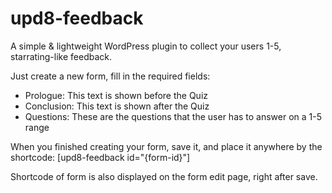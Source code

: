 # upd8-feedback
A simple & lightweight WordPress plugin to collect your users 1-5, starrating-like feedback.

Just create a new form, fill in the required fields:
<ul>
	<li>Prologue: This text is shown before the Quiz</li>
	<li>Conclusion: This text is shown after the Quiz</li>
	<li>Questions: These are the questions that the user has to answer on a 1-5 range</li>
</ul>

When you finished creating your form, save it, and place it anywhere by the shortcode:
[upd8-feedback id="{form-id}"]

Shortcode of form is also displayed on the form edit page, right after save.
